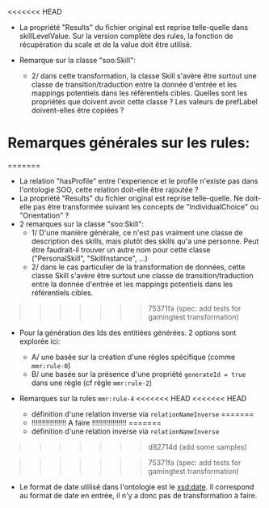 
<<<<<<< HEAD
* La propriété "Results" du fichier original est reprise telle-quelle dans skillLevelValue. Sur la version complète des rules, la fonction de récupération du scale et de la value doit être utilisé.  

* Remarque sur la classe "soo:Skill": 
  - 2/ dans cette transformation, la classe Skill s'avère être surtout une classe de transition/traduction entre la donnée d'entrée et les mappings potentiels dans les référentiels cibles. Quelles sont les propriétés que doivent avoir cette classe ? Les valeurs de prefLabel doivent-elles être copiées ? 


# Remarques générales sur les rules: 
=======
* La relation "hasProfile" entre l'experience et le profile n'existe pas dans l'ontologie SOO, cette relation doit-elle être rajoutée ? 
* La propriété "Results" du fichier original est reprise telle-quelle. Ne doit-elle pas être transformée suivant les concepts de "IndividualChoice" ou "Orientation" ? 
* 2 remarques sur la classe "soo:Skill": 
  - 1/ D'une manière générale, ce n'est pas vraiment une classe de description des skills, mais plutôt des skills qu'a une personne. Peut être faudrait-il trouver un autre nom pour cette classe ("PersonalSkill", "SkillInstance", ...)
  - 2/ dans le cas particulier de la transformation de données, cette classe Skill s'avère être surtout une classe de transition/traduction entre la donnée d'entrée et les mappings potentiels dans les référentiels cibles. 
>>>>>>> 75371fa (spec: add tests for gamingtest transformation)

* Pour la génération des Ids des entitiées générées. 2 options sont explorée ici: 
  - A/ une basée sur la création d'une règles spécifique (comme `mmr:rule-0`)
  - B/ une basée sur la présence d'une propriété `generateId = true` dans une règle (cf règle `mmr:rule-2`)

* Remarques sur la rules `mmr:rule-4`
<<<<<<< HEAD
<<<<<<< HEAD
  * définition d'une relation inverse via `relationNameInverse`
=======
  * !!!!!!!!!!!!!!!!! A faire !!!!!!!!!!!!!!!!! 
=======
  * définition d'une relation inverse via `relationNameInverse`
>>>>>>> d82714d (add some samples)

  
>>>>>>> 75371fa (spec: add tests for gamingtest transformation)

* Le format de date utilisé dans l'ontologie est le [xsd:date](https://tutorialreference.com/xml/xsd/datatypes/xsd-datatype-date). Il correspond au format de date en entrée, il n'y a donc pas de transformation à faire.
